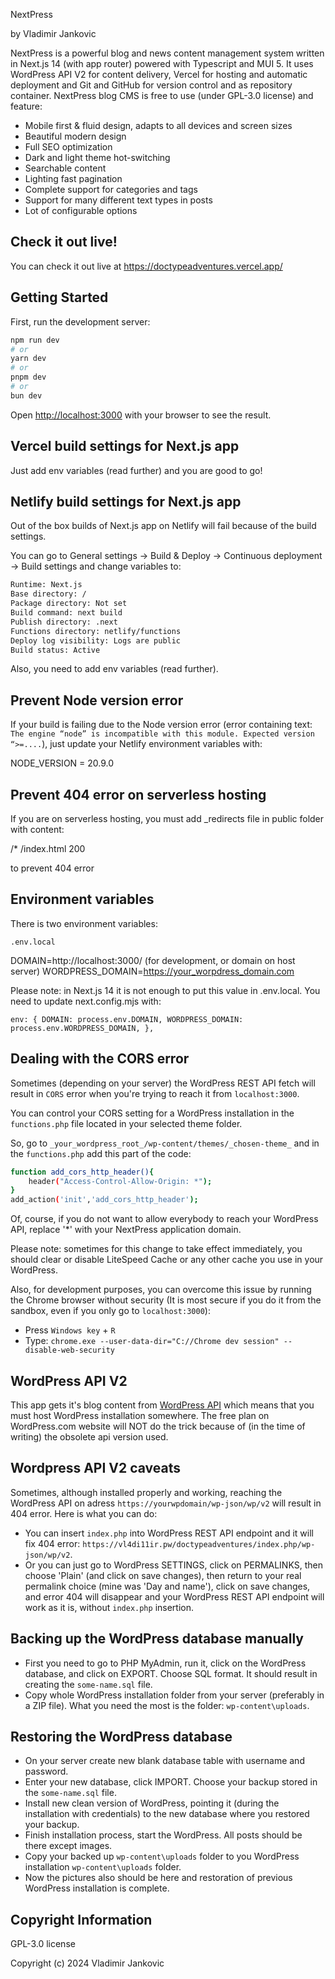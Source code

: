 NextPress

by Vladimir Jankovic

NextPress is a powerful blog and news content management system written in Next.js 14 (with app router) powered with Typescript and MUI 5. It uses WordPress API V2 for content delivery, Vercel for hosting and automatic deployment and Git and GitHub for version control and as repository container. NextPress blog CMS is free to use (under GPL-3.0 license) and feature:

- Mobile first & fluid design, adapts to all devices and screen sizes
- Beautiful modern design
- Full SEO optimization
- Dark and light theme hot-switching
- Searchable content
- Lighting fast pagination
- Complete support for categories and tags
- Support for many different text types in posts
- Lot of configurable options

## Check it out live!

You can check it out live at https://doctypeadventures.vercel.app/

## Getting Started

First, run the development server:

```bash
npm run dev
# or
yarn dev
# or
pnpm dev
# or
bun dev
```

Open [http://localhost:3000](http://localhost:3000) with your browser to see the result.

## Vercel build settings for Next.js app

Just add env variables (read further) and you are good to go!

## Netlify build settings for Next.js app

Out of the box builds of Next.js app on Netlify will fail because of the build settings.

You can go to General settings -> Build & Deploy -> Continuous deployment -> Build settings and change variables to:

```bash
Runtime: Next.js
Base directory: /
Package directory: Not set
Build command: next build
Publish directory: .next
Functions directory: netlify/functions
Deploy log visibility: Logs are public
Build status: Active
```

Also, you need to add env variables (read further).

## Prevent Node version error

If your build is failing due to the Node version error (error containing text: `The engine “node” is incompatible with this module. Expected version “>=....`), just update your Netlify environment variables with:

NODE_VERSION = 20.9.0

## Prevent 404 error on serverless hosting

If you are on serverless hosting, you must add \_redirects file in public folder with content:

/\* /index.html 200

to prevent 404 error

## Environment variables

There is two environment variables:

`.env.local`

DOMAIN=http://localhost:3000/ (for development, or domain on host server)
WORDPRESS_DOMAIN=https://your_worpdress_domain.com

Please note: in Next.js 14 it is not enough to put this value in .env.local. You need to update next.config.mjs with:

`env: {
    DOMAIN: process.env.DOMAIN,
    WORDPRESS_DOMAIN: process.env.WORDPRESS_DOMAIN,
},`

## Dealing with the CORS error

Sometimes (depending on your server) the WordPress REST API fetch will result in `CORS` error when you're trying to reach it from `localhost:3000`.

You can control your CORS setting for a WordPress installation in the `functions.php` file located in your selected theme folder.

So, go to `_your_wordpress_root_/wp-content/themes/_chosen-theme_` and in the `functions.php` add this part of the code:

```bash
function add_cors_http_header(){
    header("Access-Control-Allow-Origin: *");
}
add_action('init','add_cors_http_header');
```

Of, course, if you do not want to allow everybody to reach your WordPress API, replace '\*' with your NextPress application domain.

Please note: sometimes for this change to take effect immediately, you should clear or disable LiteSpeed Cache or any other cache you use in your WordPress.

Also, for development purposes, you can overcome this issue by running the Chrome browser without security (It is most secure if you do it from the sandbox, even if you only go to `localhost:3000`):

- Press `Windows key` + `R`
- Type: `chrome.exe --user-data-dir="C://Chrome dev session" --disable-web-security`

## WordPress API V2

This app gets it's blog content from [WordPress API](https://developer.wordpress.org/rest-api/) which means that you must host WordPress installation somewhere. The free plan on WordPress.com website will NOT do the trick because of (in the time of writing) the obsolete api version used.

## Wordpress API V2 caveats

Sometimes, although installed properly and working, reaching the WordPress API on adress `https://yourwpdomain/wp-json/wp/v2` will result in 404 error. Here is what you can do:

- You can insert `index.php` into WordPress REST API endpoint and it will fix 404 error: `https://vl4di11ir.pw/doctypeadventures/index.php/wp-json/wp/v2`.
- Or you can just go to WordPress SETTINGS, click on PERMALINKS, then choose 'Plain' (and click on save changes), then return to your real permalink choice (mine was 'Day and name'), click on save changes, and error 404 will disappear and your WordPress REST API endpoint will work as it is, without `index.php` insertion.

## Backing up the WordPress database manually

- First you need to go to PHP MyAdmin, run it, click on the WordPress database, and click on EXPORT. Choose SQL format. It should result in creating the `some-name.sql` file.
- Copy whole WordPress installation folder from your server (preferably in a ZIP file). What you need the most is the folder: `wp-content\uploads`.

## Restoring the WordPress database

- On your server create new blank database table with username and password.
- Enter your new database, click IMPORT. Choose your backup stored in the `some-name.sql` file.
- Install new clean version of WordPress, pointing it (during the installation with credentials) to the new database where you restored your backup.
- Finish installation process, start the WordPress. All posts should be there except images.
- Copy your backed up `wp-content\uploads` folder to you WordPress installation `wp-content\uploads` folder.
- Now the pictures also should be here and restoration of previous WordPress installation is complete.

## Copyright Information

GPL-3.0 license

Copyright (c) 2024 Vladimir Jankovic

